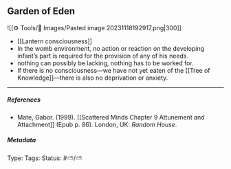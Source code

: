 ## Garden of Eden # 

![[⚙️ Tools/📸 Images/Pasted image 20231118192917.png|300]]

- [[Lantern consciousness]]
- In the womb environment, no action or reaction on the developing infant’s part is required for the provision of any of his needs. 
- nothing can possibly be lacking, nothing has to be worked for.
- If there is no consciousness—we have not yet eaten of the [[Tree of Knowledge]]—there is also no deprivation or anxiety.

___

##### References

- Mate, Gabor. (1999). [[Scattered Minds Chapter 9 Attunement and Attachment]] (Epub p. 86). London, UK: _Random House_.

##### Metadata

Type: 
Tags:
Status: #⛅️/⛅️